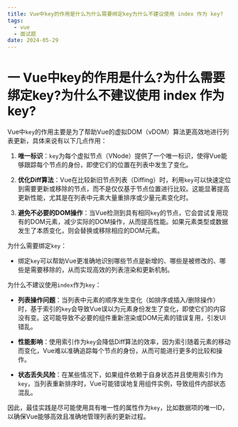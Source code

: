 ```yaml
---
title: Vue中key的作用是什么为什么需要绑定key为什么不建议使用 index 作为 key?
tags:
  - vue
  - 面试题
date: 2024-05-29
---
```

# 一 Vue中key的作用是什么?为什么需要绑定key?为什么不建议使用 index 作为 key?

Vue中`key`的作用主要是为了帮助Vue的虚拟DOM（vDOM）算法更高效地进行列表更新，具体来说有以下几点作用：

1. **唯一标识**：`key`为每个虚拟节点（VNode）提供了一个唯一标识，使得Vue能够跟踪每个节点的身份，即使它们的位置在列表中发生了变化。
    
2. **优化Diff算法**：Vue在比较新旧节点列表（Diffing）时，利用`key`可以快速定位到需要更新或移除的节点，而不是仅仅基于节点位置进行比较。这能显著提高更新性能，尤其是在列表中元素大量重排序或少量元素变化时。
    
3. **避免不必要的DOM操作**：当Vue检测到具有相同`key`的节点，它会尝试复用现有的DOM元素，减少实际的DOM操作，从而提高性能。如果元素类型或数据发生了本质变化，则会替换或移除相应的DOM元素。
    

为什么需要绑定`key`：

- 绑定`key`可以帮助Vue更准确地识别哪些节点是新增的、哪些是被修改的、哪些是需要移除的，从而实现高效的列表渲染和更新机制。

为什么不建议使用`index`作为`key`：

- **列表操作问题**：当列表中元素的顺序发生变化（如排序或插入/删除操作）时，基于索引的`key`会导致Vue误以为元素身份发生了变化，即使它们的内容没有变。这可能导致不必要的组件重新渲染或DOM元素的错误复用，引发UI错乱。
    
- **性能影响**：使用索引作为`key`会降低Diff算法的效率，因为索引随着元素的移动而变化，Vue难以准确追踪每个节点的身份，从而可能进行更多的比较和操作。
    
- **状态丢失风险**：在某些情况下，如果组件依赖于自身状态并且使用索引作为`key`，当列表重新排序时，Vue可能错误地复用组件实例，导致组件内部状态混乱。
    

因此，最佳实践是尽可能使用具有唯一性的属性作为`key`，比如数据项的唯一ID，以确保Vue能够高效且准确地管理列表的更新过程。

